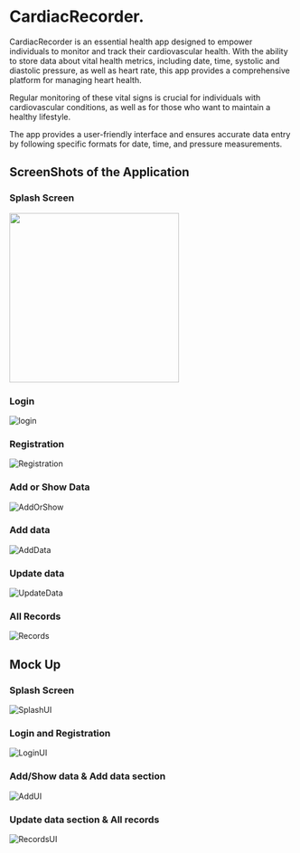 
# CardiacRecorder.

CardiacRecorder is an essential health app designed to empower individuals to monitor and track their cardiovascular health. With the ability to store data about vital health metrics, including date, time, systolic and diastolic pressure, as well as heart rate, this app provides a comprehensive platform for managing heart health.

Regular monitoring of these vital signs is crucial for individuals with cardiovascular conditions, as well as for those who want to maintain a healthy lifestyle.

The app provides a user-friendly interface and ensures accurate data entry by following specific formats for date, time, and pressure measurements.



## ScreenShots of the Application
### Splash Screen

<img src="https://github.com/Naieem-55/Cardiac_Recorder/assets/69342375/7c826df1-4729-48a7-99e9-d65f24d63c01" width="300">

### Login

![login](https://github.com/Naieem-55/Cardiac_Recorder/assets/69342375/2e589f95-a48f-4ccb-aa52-3d47e8092744)

### Registration

![Registration](https://github.com/Naieem-55/Cardiac_Recorder/assets/69342375/7135b1e4-af0a-4167-855a-76e57d0dc644)

### Add or Show Data

![AddOrShow](https://github.com/Naieem-55/Cardiac_Recorder/assets/69342375/efa4dcdd-6986-4415-a263-5b5803dd4174)

### Add data

![AddData](https://github.com/Naieem-55/Cardiac_Recorder/assets/69342375/e602010e-68c3-43f6-a2b0-7676406e1684)

### Update data

![UpdateData](https://github.com/Naieem-55/Cardiac_Recorder/assets/69342375/eab35f79-3b12-490c-b550-8309690902fc)

### All Records

![Records](https://github.com/Naieem-55/Cardiac_Recorder/assets/69342375/9e00d969-3c5c-47c7-b92c-f41c8b8ae310)

## Mock Up
### Splash Screen

![SplashUI](https://github.com/Naieem-55/Cardiac_Recorder/assets/69342375/5e759eb3-75de-41a7-aeef-382575578fb7)

### Login and Registration

![LoginUI](https://github.com/Naieem-55/Cardiac_Recorder/assets/69342375/353e55fb-2ef2-4ac1-8580-2c563b8d3448)

### Add/Show data & Add data section

![AddUI](https://github.com/Naieem-55/Cardiac_Recorder/assets/69342375/310e656a-7d0b-4f08-974f-ad69f1a78b20)

### Update data section & All records

![RecordsUI](https://github.com/Naieem-55/Cardiac_Recorder/assets/69342375/1a2bdaa8-9bd0-414e-ac16-9abec447b357)
